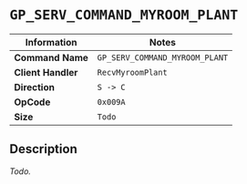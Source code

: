 # `GP_SERV_COMMAND_MYROOM_PLANT`

| Information               | Notes |
|---                        |---    |
| **Command Name**          | `GP_SERV_COMMAND_MYROOM_PLANT` |
| **Client Handler**        | `RecvMyroomPlant` |
| **Direction**             | `S -> C` |
| **OpCode**                | `0x009A` |
| **Size**                  | `Todo` |

## Description

_Todo._
